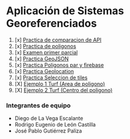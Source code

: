 # Aplicación de Sistemas Georeferenciados

1. [x] [Practica de comparacion de API](https://geo.deleoncastilla.co/semestre7/actividad1)
2. [x] [Practica de poligonos](https://geo.deleoncastilla.co/semestre7/actividad2)
3. [x] [Examen primer parcial](https://geo.deleoncastilla.co/semestre7/examen)
4. [x] [Practica GeoJSON](https://geo.deleoncastilla.co/semestre7/actividad3)
5. [x] [Practica Poligonos par y firebase](https://geo.deleoncastilla.co/semestre7/actividad4)
6. [x] [Practica Geolocation](https://geo.deleoncastilla.co/semestre7/actividad5)
7. [x] [Practica Seleccion de tiles](https://geo.deleoncastilla.co/semestre7/actividad2.2)
8. [X] [Ejemplo 1 Turf (Area de poligono)](https://geo.deleoncastilla.co/semestre7/turf/ejemplo1/index.html)
9. [X] [Ejemplo 2 Turf (Centro del poligono)](https://geo.deleoncastilla.co/semestre7/turf/ejemplo2/index.html)


### Integrantes de equipo
- Diego de La Vega Escalante
- Rodrigo Eugenio de León Castilla
- José Pablo Gutiérrez Paliza
